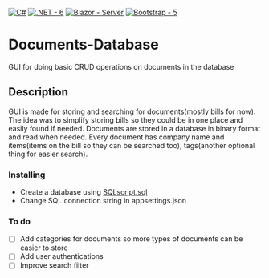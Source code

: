 [![C#](https://img.shields.io/badge/C%23-2ea44f)](https://github.com/dotnet/csharplang)
[![.NET - 6](https://img.shields.io/badge/.NET-6-2ea44f)](https://dotnet.microsoft.com/en-us/)
[![Blazor - Server](https://img.shields.io/badge/Blazor-Server-2ea44f)](https://dotnet.microsoft.com/en-us/apps/aspnet/web-apps/blazor)
[![Bootstrap - 5](https://img.shields.io/badge/Bootstrap-2ea44f)](https://getbootstrap.com/)

# Documents-Database

GUI for doing basic CRUD operations on documents in the database

## Description

GUI is made for storing and searching for documents(mostly bills for now). The idea was to simplify storing bills so they could be in one place and easily found if needed. Documents are stored in a database in binary format and read when needed. Every document has company name and items(items on the bill so they can be searched too), tags(another optional thing for easier search).

### Installing
- Create a database using [SQLscript.sql](SQLscript.sql)
- Change SQL connection string in appsettings.json

### To do

- [ ] Add categories for documents so more types of documents can be easier to store
- [ ] Add user authentications
- [ ] Improve search filter
